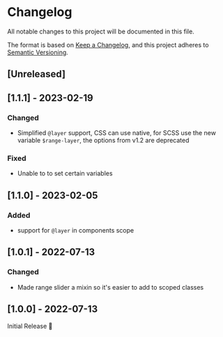 # Changelog
All notable changes to this project will be documented in this file.

The format is based on [Keep a Changelog](https://keepachangelog.com/en/1.0.0/),
and this project adheres to [Semantic Versioning](https://semver.org/spec/v2.0.0.html).

## [Unreleased]

## [1.1.1] - 2023-02-19
### Changed
- Simplified `@layer` support,
  CSS can use native, for SCSS use the new variable `$range-layer`,
  the options from v1.2 are deprecated

### Fixed
- Unable to to set certain variables

## [1.1.0] - 2023-02-05
### Added
- support for `@layer` in components scope

## [1.0.1] - 2022-07-13
### Changed
- Made range slider a mixin so it's easier to add to scoped classes

## [1.0.0] - 2022-07-13
Initial Release 🎉
